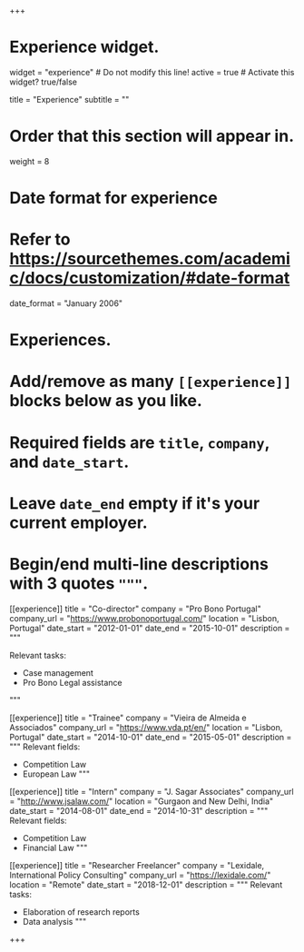 +++
# Experience widget.
widget = "experience"  # Do not modify this line!
active = true  # Activate this widget? true/false

title = "Experience"
subtitle = ""

# Order that this section will appear in.
weight = 8

# Date format for experience
#   Refer to https://sourcethemes.com/academic/docs/customization/#date-format
date_format = "January 2006"

# Experiences.
#   Add/remove as many `[[experience]]` blocks below as you like.
#   Required fields are `title`, `company`, and `date_start`.
#   Leave `date_end` empty if it's your current employer.
#   Begin/end multi-line descriptions with 3 quotes `"""`.


[[experience]]
  title = "Co-director"
  company = "Pro Bono Portugal"
  company_url = "https://www.probonoportugal.com/"
  location = "Lisbon, Portugal"
  date_start = "2012-01-01"
  date_end = "2015-10-01"
  description = """
  
  Relevant tasks:
  
  * Case management
  * Pro Bono Legal assistance
  
  """

[[experience]]
  title = "Trainee"
  company = "Vieira de Almeida e Associados"
  company_url = "https://www.vda.pt/en/"
  location = "Lisbon, Portugal"
  date_start = "2014-10-01"
  date_end = "2015-05-01"
  description = """
  Relevant fields:
  
  * Competition Law
  * European Law
  """

[[experience]]
  title = "Intern"
  company = "J. Sagar Associates"
  company_url = "http://www.jsalaw.com/"
  location = "Gurgaon and New Delhi, India"
  date_start = "2014-08-01"
  date_end = "2014-10-31"
  description = """
  Relevant fields:
  
  * Competition Law
  * Financial Law
  """
  
  [[experience]]
  title = "Researcher Freelancer" 
  company = "Lexidale, International Policy Consulting"
  company_url = "https://lexidale.com/"
  location = "Remote"
  date_start = "2018-12-01"
  description = """
  Relevant tasks:
  
  * Elaboration of research reports
  * Data analysis
  """


+++
